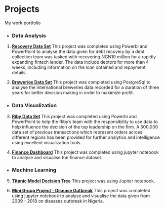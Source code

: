 # Projects
My work portfolio
 * ### Data Analysis

1. **[Recovery Data Set](https://github.com/Oluwabori-Soyele/Projects/blob/main/Appended%20data%20for%20Recovery.pbix)**
This project was completed using Powerbi and PowerPoint to analyse the data given for debt recovery by a debt collection team was tasked with
recovering NGN10 million for a rapidly expanding fintech lender. The data include debtors for more
than 4 weeks, including information on the loan obtained and repayment details.

2. **[Breweries Data Set](https://github.com/Oluwabori-Soyele/Projects/blob/main/breweries%20Analysis%20(Group%206%20Assignment).sql)**
This project was completed using PostgreSql to analyse the international breweries data recorded for a duration of three years for better decision making in order to maximize
profit.

* ### Data Visualization

3. **[Riby Data Set](https://github.com/Oluwabori-Soyele/Projects/blob/main/Oluwabori%20Soyele%20-%20Riby%20Dataset%20Assignment.pdf)**
This project was completed using Powerbi and PowerPoint to help the Riby’s team with the responsibility to use
data to help influence the decision of the top leadership on the
firm. A 500,000 data set of previous transactions which represent
orders across different regions has been provided for further analytics and intelligence using excellent visualization tools.

4. **[Finance Dashboard](https://github.com/Oluwabori-Soyele/Projects/blob/main/Finance%20Dashboard2.pbix)**
This project was completed using jupyter notebook to analyse and visualise the finance dataset.

* ### Machine Learning

5. **[Titanic Model Decision Tree](https://github.com/Oluwabori-Soyele/Projects/blob/main/Titanic%20model%20Decision%20Tree%20GROUP%206%20(1).ipynb)**
This project was using Jupiter notebook.

6. **[Mini Group Project - Disease Outbreak](https://github.com/Oluwabori-Soyele/Projects/blob/main/Group%206%20Mini%20project%20on%20Disease%20Outbreak%20%20(2)%20(1).ipynb)**
This project was completed using jupyter notebook to analyse and visualise the data given from 2009 - 2018 on diseases outbreak in Nigeria.
